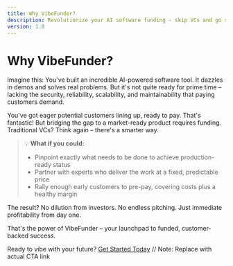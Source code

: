 ```yaml
---
title: Why VibeFunder?
description: Revolutionize your AI software funding - skip VCs and go straight to profitability.
version: 1.0
---
```


# Why VibeFunder?

Imagine this: You've built an incredible AI-powered software tool. It dazzles in demos and solves real problems. But it's not quite ready for prime time – lacking the security, reliability, scalability, and maintainability that paying customers demand.

You've got eager potential customers lining up, ready to pay. That's fantastic! But bridging the gap to a market-ready product requires funding. Traditional VCs? Think again – there's a smarter way.

> 💡 **What if you could:**
> 
> - Pinpoint exactly what needs to be done to achieve production-ready status
> - Partner with experts who deliver the work at a fixed, predictable price
> - Rally enough early customers to pre-pay, covering costs plus a healthy margin

The result? No dilution from investors. No endless pitching. Just immediate profitability from day one.

That's the power of VibeFunder – your launchpad to funded, customer-backed success.

Ready to vibe with your future? [Get Started Today](#) // Note: Replace with actual CTA link